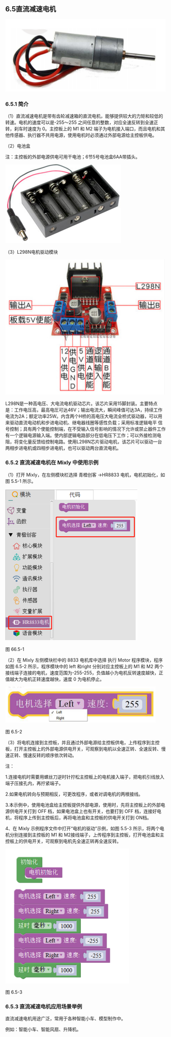 ## 6.5直流减速电机

![](/assets/硬件1225363.png)

<extoc></extoc>




### 6.5.1 简介

（1）直流减速电机是带有齿轮减速箱的直流电机，能够提供较大的力矩和较低的转速。电机的速度可以是-255～255 之间任意的整数，对应全速反转到全速正转，刹车时速度为 0。主控板上的 M1 和 M2 端子为电机接入端口，而且电机和其他传感器、执行器不共用电源，使用电机时必须通过外部电源给主控板供电。

（2）电池盒

注：主控板的外部电源供电可用干电池；6节5号电池盒6AA带插头。

![](/assets/硬件1225566.png)

（3）L298N电机驱动模块

![](/assets/硬件1225583.png)

L298N是一种高电压、大电流电机驱动芯片。该芯片采用15脚封装。主要特点是：工作电压高，最高电圧可达46V；输出电流大，瞬间峰值可达3A，持续工作电流为2A；额定功率25W。内含两个H桥的高电压大电流全桥式驱动器，可以用来驱动直流电动机和步进电动机、继电器线圈等感性负载；采用标准逻辑电平 信号控制；具有两个使能控制端，在不受输入信号影响的情况下允许或禁止器件工作有一个逻辑电源输入端。使内部逻辑电路部分在低电压下工作；可以外接检测电阻，将变化量反馈给控制电路。使用L298N芯片驱动电机，该芯片可以驱动一台两相步进电机或四相步进电机，也可以驱动两台直流电机。

### 6.5.2 直流减速电机在 Mixly 中使用示例

（1）打开 Mixly，在左侧模块栏选择 青橙创客 →HR8833 电机，电机初始化，如图 5.5-1 所示。

![](/assets/硬件1225953.png)

图 66.5-1


（2）在 Mixly 左侧模块栏中的 8833 电机库中选择 执行 Motor 程序模块，程序如图 6.5-2 所示，程序模块中的 left 和right 分别对应主控板上的 M1 和 M2 两个接线端子连接的电机，速度范围为-255-255，负值越小为电机反转速度越快，正值越大为电机正转速度越快，速度 0 为电机停止。

![](/assets/硬件1226125.png)

图 6.5-2

（3）将电机连接到主控板，并且通过外部电源给主控板供电，上传程序到主控板，打开主控板上的外部电源供电开关，可观察到电机以全速正转、全速反转、慢速正转、慢速反转的顺序依次转动。

注：

1.连接电机时需要用螺丝刀逆时针拧松主控板上的电机接入端子，把电机引线放入端子压接孔内，再拧紧端子。

2.如果电机转向与预期相反，可更改程序，或者对调电机的两根接线。

3.本示例中，使用电池盒给主控板提供外部电源，使用时，先将主控板上的外部电源供电开关打到 OFF 档，如果电池盒上也有开关，也要打到 OFF 档，连接好电机，将程序上传到主控板后，再将电池盒和主控板的供电开关打到 ON档。

4、在 Mixly 示例程序文件中打开“电机的驱动”示例，如图 5.5-3 所示，将两个电机分别连接到主控板的 M1 和 M2接线端子，上传程序到主控板，打开电池盒和主控板上的供电开关，可观察到电机先全速正转再全速反转。

![](/assets/硬件1226533.png)

图 6.5-3

### 6.5.3 直流减速电机应用场景举例

直流减速电机用途广泛，常用于各种智能小车、模型制作中。

例如：智能小车、智能风扇、升降机。

